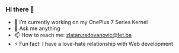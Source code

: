 ### Hi there 👋

- 🔭 I’m currently working on my OnePlus 7 Series Kernel
- 💬 Ask me anything
- 📫 How to reach me: zlatan.radovanovic@fet.ba
- ⚡ Fun fact: I have a love-hate relationship with Web development

<!--
**nem0-z/nem0-z** is a ✨ _special_ ✨ repository because its `README.md` (this file) appears on your GitHub profile.

Here are some ideas to get you started:

[![Zlatan's GitHub stats](https://github-readme-stats.vercel.app/api?username=nem0-z&show_icons=true&theme=dracula)](https://github.com/anuraghazra/github-readme-stats)
- 🔭 I’m currently working on ...
- 🌱 I’m currently learning ...
- 👯 I’m looking to collaborate on ...
- 🤔 I’m looking for help with ...
- 💬 Ask me about ...
- 📫 How to reach me: ...
- 😄 Pronouns: ...
- ⚡ Fun fact: ...
-->

